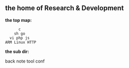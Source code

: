 ## the home of Research & Development
**the top map:**

	      c
	    sh go
	  vi php js
	ARM Linux HTTP

**the sub dir:**

back note tool conf

